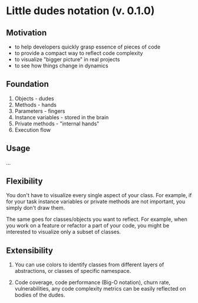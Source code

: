# Little dudes notation (v. 0.1.0)

## Motivation

- to help developers quickly grasp essence of pieces of code
- to provide a compact way to reflect code complexity
- to visualize "bigger picture" in real projects
- to see how things change in dynamics 

## Foundation

1. Objects - dudes
2. Methods - hands
3. Parameters - fingers
4. Instance variables - stored in the brain
5. Private methods - "internal hands"
6. Execution flow

## Usage

...


## Flexibility

You don't have to visualize every single aspect of your class. For example, if for your task instance variables or private methods are not important, you simply don't draw them.

The same goes for classes/objects you want to reflect. For example, when you work on a feature or refactor a part of your code, you might be interested to visualize only a subset of classes.

## Extensibility

1. You can use colors to identify classes from different layers of abstractions, or classes of specific namespace.

2. Code coverage, code performance (Big-O notation), churn rate, vulnerabilities, any code complexity metrics can be easily reflected on bodies of the dudes.
